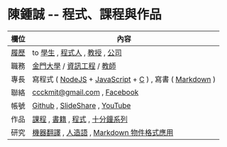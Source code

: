 # 陳鍾誠 -- 程式、課程與作品

欄位          | 內容
--------------|------------------------------------------------------------
[履歷](https://www.cakeresume.com/f5611f)  | to [學生](book/ccc/cccForStudent.md) , [程式人](book/ccc/cccForProgrammer.md) , [教授](book/ccc/cccForProfessor.md) , [公司](book/ccc/cccForCompany.md)
職務      | [金門大學](http://www.nqu.edu.tw/) / [資訊工程](http://www.nqu.edu.tw/educsie/index.php) / [教師](http://www.nqu.edu.tw/educsie/index.php?act=blog&code=list&ids=4)
專長          | 寫程式 ( [NodeJS](https://nodejs.org/) + [JavaScript](book/ccc/jsBooks.md) + [C](book/cBooks.md) ) , 寫書 ( [Markdown](https://zh.wikipedia.org/wiki/Markdown) )
聯絡          | ccckmit@gmail.com , [Facebook](https://www.facebook.com/ccckmit)
帳號          | [Github](https://github.com/ccckmit) , [SlideShare](http://www.slideshare.net/ccckmit/) , [YouTube](https://www.youtube.com/user/ccckmit)
作品          | [課程](course/README.md) , [書籍](book/README.md) , [程式](code/README.md) , [十分鐘系列](slide/README.md)
研究          | [機器翻譯](book/mt/README.md) , [人造語](book/artilang/README.md) , [Markdown 物件格式應用](book/mdo/README.md)


